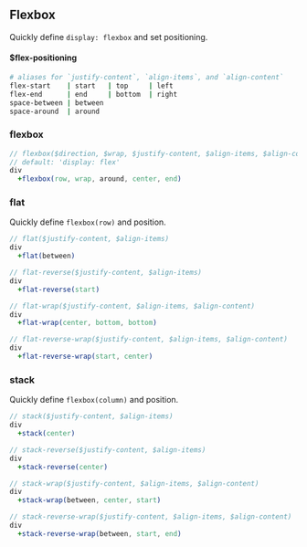 ## Flexbox
Quickly define `display: flexbox` and set positioning.

#### $flex-positioning

```bash
# aliases for `justify-content`, `align-items`, and `align-content`
flex-start    | start   | top     | left
flex-end      | end     | bottom  | right
space-between | between
space-around  | around
```

### flexbox

```sass
// flexbox($direction, $wrap, $justify-content, $align-items, $align-content)
// default: 'display: flex'
div
  +flexbox(row, wrap, around, center, end)
```

### flat
Quickly define `flexbox(row)` and position.

```sass
// flat($justify-content, $align-items)
div
  +flat(between)

// flat-reverse($justify-content, $align-items)
div
  +flat-reverse(start)

// flat-wrap($justify-content, $align-items, $align-content)
div
  +flat-wrap(center, bottom, bottom)

// flat-reverse-wrap($justify-content, $align-items, $align-content)
div
  +flat-reverse-wrap(start, center)
```

### stack
Quickly define `flexbox(column)` and position.

```sass
// stack($justify-content, $align-items)
div
  +stack(center)

// stack-reverse($justify-content, $align-items)
div
  +stack-reverse(center)

// stack-wrap($justify-content, $align-items, $align-content)
div
  +stack-wrap(between, center, start)

// stack-reverse-wrap($justify-content, $align-items, $align-content)
div
  +stack-reverse-wrap(between, start, end)
```
